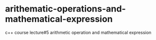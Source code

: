 # arithematic-operations-and-mathematical-expression
c++ course lecture#5 arithmetic operation and mathematical expression 
